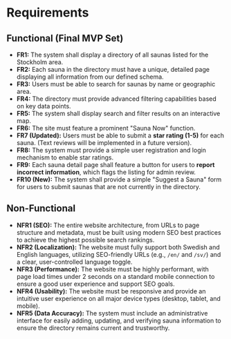 # Requirements

## Functional (Final MVP Set)

* **FR1:** The system shall display a directory of all saunas listed for the Stockholm area.
* **FR2:** Each sauna in the directory must have a unique, detailed page displaying all information from our defined schema.
* **FR3:** Users must be able to search for saunas by name or geographic area.
* **FR4:** The directory must provide advanced filtering capabilities based on key data points.
* **FR5:** The system shall display search and filter results on an interactive map.
* **FR6:** The site must feature a prominent "Sauna Now" function.
* **FR7 (Updated):** Users must be able to submit a **star rating (1-5)** for each sauna. (Text reviews will be implemented in a future version).
* **FR8:** The system must provide a simple user registration and login mechanism to enable star ratings.
* **FR9:** Each sauna detail page shall feature a button for users to **report incorrect information**, which flags the listing for admin review.
* **FR10 (New):** The system shall provide a simple "Suggest a Sauna" form for users to submit saunas that are not currently in the directory.

## Non-Functional

* **NFR1 (SEO):** The entire website architecture, from URLs to page structure and metadata, must be built using modern SEO best practices to achieve the highest possible search rankings.
* **NFR2 (Localization):** The website must fully support both Swedish and English languages, utilizing SEO-friendly URLs (e.g., `/en/` and `/sv/`) and a clear, user-controlled language toggle.
* **NFR3 (Performance):** The website must be highly performant, with page load times under 2 seconds on a standard mobile connection to ensure a good user experience and support SEO goals.
* **NFR4 (Usability):** The website must be responsive and provide an intuitive user experience on all major device types (desktop, tablet, and mobile).
* **NFR5 (Data Accuracy):** The system must include an administrative interface for easily adding, updating, and verifying sauna information to ensure the directory remains current and trustworthy.
